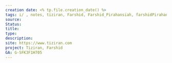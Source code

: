 ```yaml
---
creation date: <% tp.file.creation_date() %>
tags: i/ , notes, tiziran, Farshid, Farshid_Pirahansiah, farshidPirahansiah, mindMap
source: 
Status:
title:
type:
description: 
site: https://www.tiziran.com 
project: Tiziran, Farshid
GA: G-SFK3F1H705
---
```

